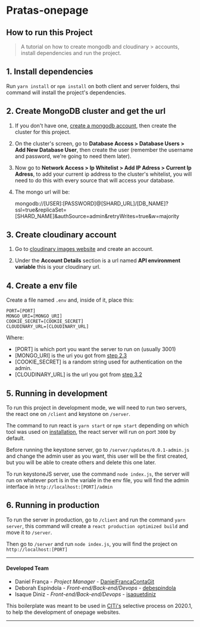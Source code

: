 # Pratas-onepage

## How to run this Project
> A tutorial on how to create mongodb and cloudinary > accounts, install dependencies and run the project.

## 1. Install dependencies
Run `yarn install` or `npm install` on both client and server folders, thsi command will install the project's dependencies.

## 2. Create MongoDB cluster and get the url
1. If you don't have one, [create a mongodb account](https://www.mongodb.com/cloud), then create the cluster for this project.

2. On the cluster's screen, go to **Database Access > Database Users > Add New Database User**, then create the user (remember the username and password, we're going to need them later).

3. Now go to **Network Access > Ip Whitelist > Add IP Adress > Current Ip Adress**, to add your current ip address to the cluster's whitelist, you will need to do this with every source that will access your database.

4. The mongo url will be:

    mongodb://[USER]:[PASSWORD]@[SHARD_URL]/[DB_NAME]?ssl=true&replicaSet=[SHARD_NAME]&authSource=admin&retryWrites=true&w=majority

## 3. Create cloudinary account
1. Go to [cloudinary images website](https://cloudinary.com/) and create an account.

2. Under the **Account Details** section is a url named **API environment variable** this is your cloudinary url.

## 4. Create a env file
Create a file named `.env` and, inside of it, place this:

    PORT=[PORT]
    MONGO_URI=[MONGO_URI]
    COOKIE_SECRET=[COOKIE_SECRET]
    CLOUDINARY_URL=[CLOUDINARY_URL]

Where:
- [PORT] is which port you want the server to run on (usually 3001)
- [MONGO_URI] is the uri you got from [step 2.3](##-2.-create-mongodb-cluster-and-get-the-url)
- [COOKIE_SECRET] is a random string used for authentication on the admin.
- [CLOUDINARY_URL] is the url you got from [step 3.2](##3.-create-cloudinary-account)

## 5. Running in development
To run this project in development mode, we will need to run two servers, the react one on `/client` and keystone on `/server`.

The command to run react is `yarn start` or `npm start` depending on which tool was used on [installation](##1.-install-dependencies), the react server will run on port `3000` by default.

Before running the keystone server, go to `/server/updates/0.0.1-admin.js` and change the admin user as you want, this user will be the first created, but you will be able to create others and delete this one later.

To run keystoneJS server, use the command `node index.js`, the server will run on whatever port is in the variale in the env file, you will find the admin interface in `http://localhost:[PORT]/admin`

## 6. Running in production
To run the server in production, go to `/client` and run the command `yarn server`, this command will create a `react production optimized build` and move it to `/server`.

Then go to `/server` and run `node index.js`, you will find the project on `http://localhost:[PORT]`

- - -

#### Developed Team
- Daniel França - *Project Manager* - [DanielFrancaContaGit](https://github.com/DanielFrancaContaGit)
- Deborah Espíndola - *Front-end/Back-end/Devops* - [debespindola](https://github.com/debespindola)
- Isaque Diniz - *Front-end/Back-end/Devops* - [isaquetdiniz](https://github.com/isaquetdiniz)

This boilerplate was meant to be used in [CITi's](https://github.com/CITi-UFPE) selective process on 2020.1, to help the development of onepage websites.

- - -

